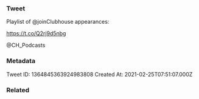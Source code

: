 ### Tweet
Playlist of @joinClubhouse appearances:

https://t.co/Q2rj9d5nbg

@CH_Podcasts

### Metadata
Tweet ID: 1364845363924983808
Created At: 2021-02-25T07:51:07.000Z

### Related

